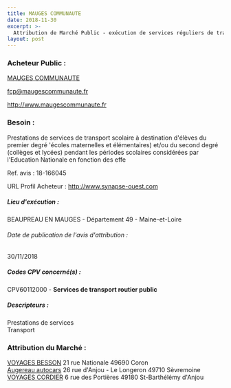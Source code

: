 ```yaml
---
title: MAUGES COMMUNAUTE
date: 2018-11-30
excerpt: >-
  Attribution de Marché Public - exécution de services réguliers de transports routiers à titre principal scolaire
layout: post
---
```


### Acheteur Public : 
<a href="/acheteur-32/siren-200060010"> MAUGES COMMUNAUTE</a><br/>



fcp@maugescommunaute.fr


http://www.maugescommunaute.fr
### Besoin :

Prestations de services de transport scolaire à destination d'élèves du premier degré 'écoles maternelles et élémentaires) et/ou du second degré (collèges et lycées) pendant les périodes scolaires considérées par l'Education Nationale en fonction des effe

Ref. avis : 18-166045

URL Profil Acheteur : http://www.synapse-ouest.com

##### Lieu d'exécution :

BEAUPREAU EN MAUGES - Département 49 - Maine-et-Loire

###### Date de publication de l'avis d'attribution : 
30/11/2018

##### Codes CPV concerné(s) :
CPV60112000 - **Services de transport routier public** <br/>

##### Descripteurs :
Prestations de services <br/>
Transport <br/>

### Attribution du Marché :
<a href="/entreprise-254/siren-315577395"> VOYAGES BESSON</a>    21 rue Nationale 49690 Coron <br/>
<a href="/entreprise-253/siren-069200616"> Augereau autocars</a>    26 rue d'Anjou - Le Longeron 49710 Sèvremoine <br/>
<a href="/entreprise-254/siren-320889835"> VOYAGES CORDIER</a>    6 rue des Portières 49180 St-Barthélémy d'Anjou <br/>
